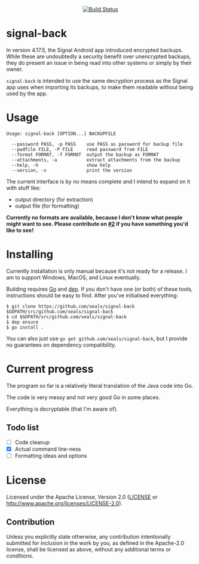 <p align="center"><a href="https://travis-ci.org/xeals/signal-back"><img src="https://travis-ci.org/xeals/signal-back.svg?branch=master" alt="Build Status"></img></a></p>

# signal-back

In version 4.17.5, the Signal Android app introduced encrypted backups. While these are undoubtedly a security benefit over unencrypted backups, they do present an issue in being read into other systems or simply by their owner.

`signal-back` is intended to use the same decryption process as the Signal app uses when importing its backups, to make them readable without being used by the app.

# Usage

```
Usage: signal-back [OPTION...] BACKUPFILE

  --password PASS, -p PASS    use PASS as password for backup file
  --pwdfile FILE, -P FILE     read password from FILE
  --format FORMAT, -f FORMAT  output the backup as FORMAT
  --attachments, -a           extract attachments from the backup
  --help, -h                  show help
  --version, -v               print the version
```

The current interface is by no means complete and I intend to expand on it with stuff like:

- output directory (for extraction)
- output file (for formatting)

**Currently no formats are available, because I don't know what people might want to see. Please contribute on [#2](https://github.com/xeals/signal-back/issues/2) if you have something you'd like to see!**

# Installing

Currently installation is only manual because it's not ready for a release. I am to support Windows, MacOS, and Linux eventually.

Building requires [Go](https://golang.org) and [dep](https://github.com/golang/dep). If you don't have one (or both) of these tools, instructions should be easy to find. After you've initialised everything:

```
$ git clone https://github.com/xeals/signal-back $GOPATH/src/github.com/xeals/signal-back
$ cd $GOPATH/src/github.com/xeals/signal-back
$ dep ensure
$ go install .
```

You can also just use `go get github.com/xeals/signal-back`, but I provide no guarantees on dependency compatibility.

# Current progress

The program so far is a relatively literal translation of the Java code into Go.

The code is very messy and not very good Go in some places.

Everything is decryptable (that I'm aware of).

## Todo list

- [ ] Code cleanup
- [x] Actual command line-ness
- [ ] Formatting ideas and options

# License

Licensed under the Apache License, Version 2.0 ([LICENSE](LICENSE)
or http://www.apache.org/licenses/LICENSE-2.0).

## Contribution

Unless you explicitly state otherwise, any contribution intentionally submitted
for inclusion in the work by you, as defined in the Apache-2.0 license, shall be
licensed as above, without any additional terms or conditions.
